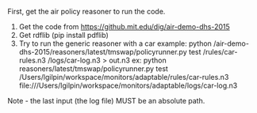 First, get the air policy reasoner to run the code.
1.  Get the code from https://github.mit.edu/dig/air-demo-dhs-2015
2.  Get rdflib (pip install pdflib)
3.  Try to run the generic reasoner with a car example:
python <PATH TO AIR DEMO CODE BASE>/air-demo-dhs-2015/reasoners/latest/tmswap/policyrunner.py test <PATH TO ADAPTABLE-MONITOR>/rules/car-rules.n3 <ABSOLUTE FILE PATH TO ADPATABLE MONITOR>/logs/car-log.n3 > out.n3
  ex: python reasoners/latest/tmswap/policyrunner.py test /Users/lgilpin/workspace/monitors/adaptable/rules/car-rules.n3 file:///Users/lgilpin/workspace/monitors/adaptable/logs/car-log.n3 

Note - the last input (the log file) MUST be an absolute path.
